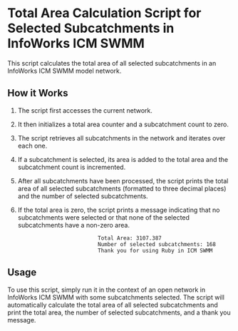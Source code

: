 # Total Area Calculation Script for Selected Subcatchments in InfoWorks ICM SWMM

This script calculates the total area of all selected subcatchments in an InfoWorks ICM SWMM model network.

## How it Works

1. The script first accesses the current network.

2. It then initializes a total area counter and a subcatchment count to zero.

3. The script retrieves all subcatchments in the network and iterates over each one.

4. If a subcatchment is selected, its area is added to the total area and the subcatchment count is incremented.

5. After all subcatchments have been processed, the script prints the total area of all selected subcatchments (formatted to three decimal places) and the number of selected subcatchments.

6. If the total area is zero, the script prints a message indicating that no subcatchments were selected or that none of the selected subcatchments have a non-zero area.

                                Total Area: 3107.387
                                Number of selected subcatchments: 168
                                Thank you for using Ruby in ICM SWMM

## Usage

To use this script, simply run it in the context of an open network in InfoWorks ICM SWMM with some subcatchments selected. The script will automatically calculate the total area of all selected subcatchments and print the total area, the number of selected subcatchments, and a thank you message.
